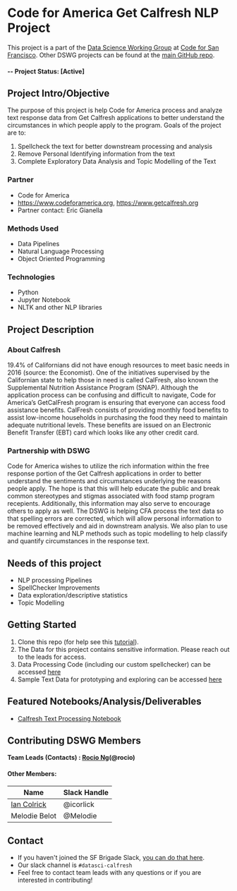 # Code for America Get Calfresh NLP Project 
This project is a part of the [Data Science Working Group](http://datascience.codeforsanfrancisco.org) at [Code for San Francisco](http://www.codeforsanfrancisco.org).  Other DSWG projects can be found at the [main GitHub repo](https://github.com/sfbrigade/data-science-wg).

#### -- Project Status: [Active]

## Project Intro/Objective
The purpose of this project is help Code for America process and analyze text response data from Get Calfresh applications to better understand the circumstances in which people apply to the program. Goals of the project are to: 
  1. Spellcheck the text for better downstream processing and analysis 
  2. Remove Personal Identifying information from the text 
  3. Complete Exploratory Data Analysis and Topic Modelling of the Text

### Partner
* Code for America
* https://www.codeforamerica.org, https://www.getcalfresh.org
* Partner contact: Eric Gianella

### Methods Used
* Data Pipelines
* Natural Language Processing
* Object Oriented Programming


### Technologies
* Python
* Jupyter Notebook
* NLTK and other NLP libraries

## Project Description
### About Calfresh
19.4% of Californians did not have enough resources to meet basic needs in 2016 (source: the Economist). One of the initiatives supervised by the Californian state to help those in need is called CalFresh, also known the Supplemental Nutrition Assistance Program (SNAP). Although the application process can be confusing and difficult to navigate, Code for America’s GetCalFresh program is ensuring that everyone can access food assistance benefits. CalFresh consists of providing monthly food benefits to assist low-income households in purchasing the food they need to maintain adequate nutritional levels. These benefits are issued on an Electronic Benefit Transfer (EBT) card which looks like any other credit card. 

### Partnership with DSWG
Code for America wishes to utilize the rich information within the free response portion of the Get Calfresh applications in order to better understand the sentiments and circumstances underlying the reasons people apply.  The hope is that this will help educate the public and break common stereotypes and stigmas associated with food stamp program recepients.  Additionally, this information may also serve to encourage others to apply as well. The DSWG is helping CFA process the text data so that spelling errors are corrected, which will allow personal information to be removed effectively and aid in downstream analysis.  We also plan to use machine learning and NLP methods such as topic modelling to help classify and quantify circumstances in the response text.

## Needs of this project

- NLP processing Pipelines
- SpellChecker Improvements
- Data exploration/descriptive statistics
- Topic Modelling

## Getting Started

1. Clone this repo (for help see this [tutorial](https://help.github.com/articles/cloning-a-repository/)).
2. The Data for this project contains sensitive information.  Please reach out to the leads for access.
3. Data Processing Code (including our custom spellchecker) can be accessed [here](https://github.com/sfbrigade/datasci-cfa-calfresh/tree/master/2-Data-Processing)
4. Sample Text Data for prototyping and exploring can be accessed [here](https://www.dropbox.com/sh/k1x8mru6xfux1jl/AABJaj-F-M7YoMtykggO7_y_a?dl=0)


## Featured Notebooks/Analysis/Deliverables
* [Calfresh Text Processing Notebook](https://github.com/sfbrigade/datasci-cfa-calfresh/blob/master/2-Data-Processing/CalFresh-Text-Processing.ipynb)


## Contributing DSWG Members

**Team Leads (Contacts) : [Rocio Ng](https://github.com/RocioSNg)(@rocio)**

#### Other Members:

|Name     |  Slack Handle   | 
|---------|-----------------|
|[Ian Colrick ](https://github.com/icolrick)| @icorlick      |
|Melodie Belot |     @Melodie   |

## Contact
* If you haven't joined the SF Brigade Slack, [you can do that here](http://c4sf.me/slack).  
* Our slack channel is `#datasci-calfresh`
* Feel free to contact team leads with any questions or if you are interested in contributing!
